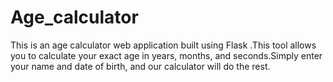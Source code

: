 # Age_calculator
This is an age calculator web application built using Flask .This tool allows you to calculate your exact age in years, months, and seconds.Simply enter your name and date of birth, and our calculator will do the rest.
